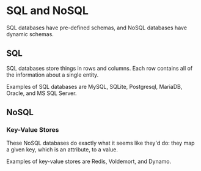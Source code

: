 # SQL and NoSQL

SQL databases have pre-defined schemas, and NoSQL databases have dynamic schemas.

## SQL

SQL databases store things in rows and columns.
Each row contains all of the information about a single entity.

Examples of SQL databases are MySQL, SQLite, Postgresql, MariaDB, Oracle, and MS SQL Server.

## NoSQL

### Key-Value Stores

These NoSQL databases do exactly what it seems like they'd do: they map a given key, which is an attribute, to a value.

Examples of key-value stores are Redis, Voldemort, and Dynamo.
